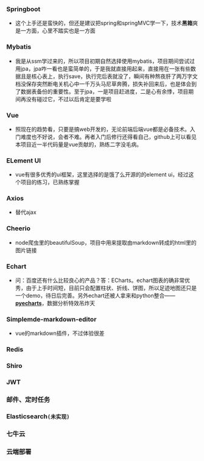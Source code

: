 ### Springboot

- 这个上手还是蛮快的，但还是建议把spring和springMVC学一下，技术**黑箱**爽是一方面，心里不踏实也是一方面

### Mybatis

- 我是从ssm学过来的，所以项目初期自然选择使用mybatis，项目期间尝试过用jpa，jpa咋一看也是蛮简单的，于是我就直接用起来，直接用在一张有些数据且是核心表上，执行save，执行完后表就没了，瞬间有种熬夜肝了两万字文档没保存突然断电关机心中一千万头马尼草奔腾，损失补回来后，也是体会到了数据表备份的重要性。至于jpa，一是项目赶进度，二是心有余悸，项目期间再没有碰过它，不过以后肯定是要学啦

### Vue

- 照现在的趋势看，只要是搞web开发的，无论前端后端vue都是必备技术。入门难度也不好说，会者不难。再者入门后修行还得看自己，github上可以看见本项目近一半代码量是vue贡献的，熟练二字没毛病。

### ELement UI

- vue有很多优秀的ui框架，这里选择的是饿了么开源的的element ui，经过这个项目的练习，已熟练掌握

### Axios

- 替代ajax

### Cheerio

- node爬虫里的beautifulSoup，项目中用来提取由markdown转成的html里的图片链接

### Echart

- 问：百度还有什么比较良心的产品？答：ECharts。echart图表的确非常优秀，由于上手时间短，目前只会配置柱状、折线、饼图，所以足迹地图还只是一个demo，待日后完善。另外echart还被人拿来和python整合——**[pyecharts](https://pyecharts.org/#/?id=pyecharts)**，数据分析特效吊炸天

### Simplemde-markdown-editor

- vue的markdown插件，不过体验很差

### Redis



### Shiro



### JWT



### 邮件、定时任务



### Elasticsearch`(未实现)`



### 七牛云



### 云端部署



